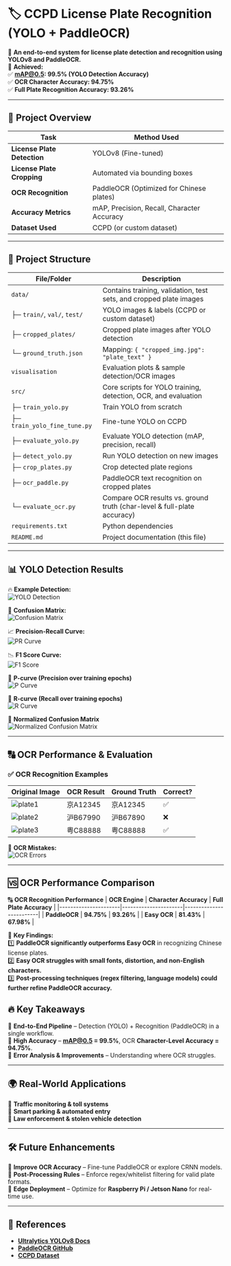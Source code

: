 # 🏷️ CCPD License Plate Recognition (YOLO + PaddleOCR)

🚀 **An end-to-end system for license plate detection and recognition using YOLOv8 and PaddleOCR.**  
📌 **Achieved:**  
✅ **mAP@0.5: 99.5% (YOLO Detection Accuracy)**  
✅ **OCR Character Accuracy: 94.75%**  
✅ **Full Plate Recognition Accuracy: 93.26%**  

---

## 📌 Project Overview

| Task                     | Method Used  |
|--------------------------|-------------|
| **License Plate Detection** | YOLOv8 (Fine-tuned) |
| **License Plate Cropping** | Automated via bounding boxes |
| **OCR Recognition** | PaddleOCR (Optimized for Chinese plates) |
| **Accuracy Metrics** | mAP, Precision, Recall, Character Accuracy |
| **Dataset Used** | CCPD (or custom dataset) |

---

## 📂 Project Structure


| File/Folder                  | Description                                                               |
|------------------------------|---------------------------------------------------------------------------|
| `data/`                      | Contains training, validation, test sets, and cropped plate images        |
| ├─ `train/`, `val/`, `test/`| YOLO images & labels (CCPD or custom dataset)                              |
| ├─ `cropped_plates/`         | Cropped plate images after YOLO detection                                 |
| └─ `ground_truth.json`       | Mapping: `{ "cropped_img.jpg": "plate_text" }`                            |
| `visualisation`     | Evaluation  plots & sample detection/OCR images        |
| `src/`                   | Core scripts for YOLO training, detection, OCR, and evaluation            |
| ├─ `train_yolo.py`           | Train YOLO from scratch                                                   |
| ├─ `train_yolo_fine_tune.py` | Fine-tune YOLO on CCPD                                                     |
| ├─ `evaluate_yolo.py`        | Evaluate YOLO detection (mAP, precision, recall)                          |
| ├─ `detect_yolo.py`          | Run YOLO detection on new images                                          |
| ├─ `crop_plates.py`          | Crop detected plate regions                                               |
| ├─ `ocr_paddle.py`           | PaddleOCR text recognition on cropped plates                              |
| └─ `evaluate_ocr.py`         | Compare OCR results vs. ground truth (char-level & full-plate accuracy)   |
| `requirements.txt`           | Python dependencies                                                       |
| `README.md`                  | Project documentation (this file)                                         |

---
## 📊 YOLO Detection Results

🔥 **Example Detection:**  
![YOLO Detection](visualisation/val_batch0_pred.jpg)  

🚀 **Confusion Matrix:**  
![Confusion Matrix](visualisation/confusion_matrix.png)  

📈 **Precision-Recall Curve:**  
![PR Curve](visualisation/PR_curve.png)  

📉 **F1 Score Curve:**  
![F1 Score](visualisation/F1_curve.png)  

📌 **P-curve (Precision over training epochs)**  
![P Curve](visualisation/P_curve.png)  

📌 **R-curve (Recall over training epochs)**  
![R Curve](visualisation/R_curve.png)  

📌 **Normalized Confusion Matrix**  
![Normalized Confusion Matrix](visualisation/confusion_matrix_normalized.png)  

---

## 🔠 OCR Performance & Evaluation

### ✅ OCR Recognition Examples

| **Original Image** | **OCR Result** | **Ground Truth** | **Correct?** |
|--------------------|---------------|------------------|--------------|
| ![plate1](visualisation/plate1.jpg) | 京A12345 | 京A12345 | ✅ |
| ![plate2](visualisation/plate2.jpg) | 沪B67990 | 沪B67890 | ❌ |
| ![plate3](visualisation/plate3.jpg) | 粤C88888 | 粤C88888 | ✅ |

🚀 **OCR Mistakes:**  
![OCR Errors](visualisation/ocr_results.jpg)  

---
## 🆚 OCR Performance Comparison

🔠 **OCR Recognition Performance**
| **OCR Engine**       | **Character Accuracy** | **Full Plate Accuracy** |
|----------------------|----------------------|-------------------------|
| **PaddleOCR**       | **94.75%**            | **93.26%**              |
| **Easy OCR**   | **81.43%**            | **67.98%**              |

📌 **Key Findings:**  
1️⃣ **PaddleOCR significantly outperforms Easy OCR** in recognizing Chinese license plates.  
2️⃣ **Easy OCR struggles with small fonts, distortion, and non-English characters.**  
3️⃣ **Post-processing techniques (regex filtering, language models) could further refine PaddleOCR accuracy.**  

## 🔥 Key Takeaways

📌 **End-to-End Pipeline** – Detection (YOLO) + Recognition (PaddleOCR) in a single workflow.  
📌 **High Accuracy** – **mAP@0.5 = 99.5%**, OCR **Character-Level Accuracy = 94.75%**.  
📌 **Error Analysis & Improvements** – Understanding where OCR struggles.  

---

## 🌍 Real-World Applications

🚗 **Traffic monitoring & toll systems**  
🏢 **Smart parking & automated entry**  
🚓 **Law enforcement & stolen vehicle detection**  

---

## 🛠️ Future Enhancements

🔹 **Improve OCR Accuracy** – Fine-tune PaddleOCR or explore CRNN models.  
🔹 **Post-Processing Rules** – Enforce regex/whitelist filtering for valid plate formats.  
🔹 **Edge Deployment** – Optimize for **Raspberry Pi / Jetson Nano** for real-time use.  

---

## 📖 References

- **[Ultralytics YOLOv8 Docs](https://docs.ultralytics.com/)**
- **[PaddleOCR GitHub](https://github.com/PaddlePaddle/PaddleOCR)**
- **[CCPD Dataset](https://github.com/detectRecog/CCPD)**


